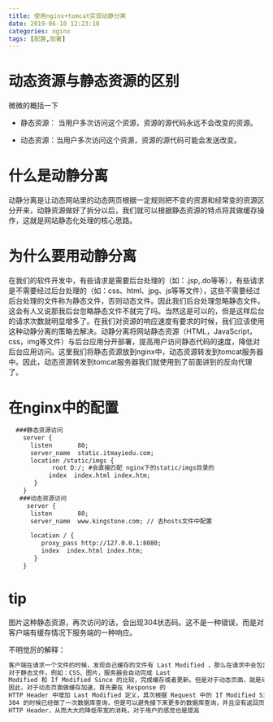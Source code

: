 ```yaml
---
title: 使用nginx+tomcat实现动静分离
date: 2019-06-10 12:23:18
categories: nginx
tags: [配置,部署]
---
```


# 动态资源与静态资源的区别

微微的概括一下

- 静态资源： 当用户多次访问这个资源，资源的源代码永远不会改变的资源。

- 动态资源：当用户多次访问这个资源，资源的源代码可能会发送改变。

<!--more-->

# 什么是动静分离

动静分离是让动态网站里的动态网页根据一定规则把不变的资源和经常变的资源区分开来，动静资源做好了拆分以后，我们就可以根据静态资源的特点将其做缓存操作，这就是网站静态化处理的核心思路。

# 为什么要用动静分离

在我们的软件开发中，有些请求是需要后台处理的（如：.jsp,.do等等），有些请求是不需要经过后台处理的（如：css、html、jpg、js等等文件），这些不需要经过后台处理的文件称为静态文件，否则动态文件。因此我们后台处理忽略静态文件。这会有人又说那我后台忽略静态文件不就完了吗。当然这是可以的，但是这样后台的请求次数就明显增多了。在我们对资源的响应速度有要求的时候，我们应该使用这种动静分离的策略去解决。动静分离将网站静态资源（HTML，JavaScript，css，img等文件）与后台应用分开部署，提高用户访问静态代码的速度，降低对后台应用访问。这里我们将静态资源放到nginx中，动态资源转发到tomcat服务器中。因此，动态资源转发到tomcat服务器我们就使用到了前面讲到的反向代理了。

# 在nginx中的配置

``` xml
  ###静态资源访问
    server {
      listen       80;
      server_name  static.itmayiedu.com;
      location /static/imgs {
            root D:/; #会直接匹配 nginx下的static/imgs目录的
		   index  index.html index.htm;
       }
    }
   ###动态资源访问
	 server {
      listen       80;
      server_name  www.kingstone.com; // 去hosts文件中配置

      location / {
         proxy_pass http://127.0.0.1:8080;
		 index  index.html index.htm;
       }
    }
```

# tip

图片这种静态资源，再次访问的话，会出现304状态码。这不是一种错误，而是对客户端有缓存情况下服务端的一种响应。

不明觉厉的解释：

``` xml
客户端在请求一个文件的时候，发现自己缓存的文件有 Last Modified ，那么在请求中会包含 If Modified Since ，这个时间就是缓存文件的 Last Modified 。因此，如果请求中包含 If Modified Since，就说明已经有缓存在客户端。服务端只要判断这个时间和当前请求的文件的修改时间就可以确定是返回 304 还是 200 。
对于静态文件，例如：CSS、图片，服务器会自动完成 Last
Modified 和 If Modified Since 的比较，完成缓存或者更新。但是对于动态页面，就是动态产生的页面，往往没有包含 Last Modified 信息，这样浏览器、网关等都不会做缓存，也就是在每次请求的时候都完成一个 200 的请求。
因此，对于动态页面做缓存加速，首先要在 Response 的
HTTP Header 中增加 Last Modified 定义，其次根据 Request 中的 If Modified Since 和被请求内容的更新时间来返回 200 或者 304 。虽然在返回
304 的时候已经做了一次数据库查询，但是可以避免接下来更多的数据库查询，并且没有返回页面内容而只是一个
HTTP Header，从而大大的降低带宽的消耗，对于用户的感觉也是提高
```



